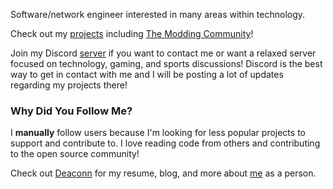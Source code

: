 Software/network engineer interested in many areas within technology.

Check out my [projects](https://github.com/gamemann/gamemann/blob/main/projects.md) including [The Modding Community](https://moddingcommunity.com/)!

Join my Discord [server](https://discord.deaconn.net/) if you want to contact me or want a relaxed server focused on technology, gaming, and sports discussions! Discord is the best way to get in contact with me and I will be posting a lot of updates regarding my projects there!

### Why Did You Follow Me?
I **manually** follow users because I'm looking for less popular projects to support and contribute to. I love reading code from others and contributing to the open source community!

Check out [Deaconn](https://deaconn.net/) for my resume, blog, and more about [me](https://github.com/gamemann/gamemann/blob/main/me.md) as a person.
